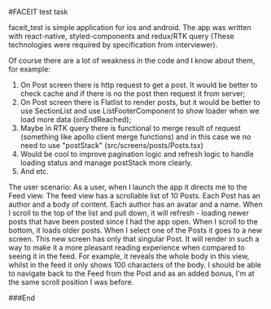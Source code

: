 #FACEIT test task

faceit_test is simple application for ios and android. The app was written with react-native, styled-components and redux/RTK query (These technologies were required by specification from interviewer).

Of course there are a lot of weakness in the code and I know about them, for example:

1. On Post screen there is http request to get a post. It would be better to check cache and if there is no the post then request it from server;
2. On Post screen there is Flatlist to render posts, but it would be better to use SectionList and use ListFooterComponent to show loader when we load more data (onEndReached);
3. Maybe in RTK query there is functional to merge result of request (something like apollo client merge functions) and in this case we no need to use "postStack" (src/screens/posts/Posts.tsx)
4. Would be cool to improve pagination logic and refresh logic to handle loading status and manage postStack more clearly.
5. And etc.

The user scenario: 
As a user, when I launch the app it directs me to the Feed view. The feed view has a scrollable list of 10
Posts. Each Post has an author and a body of content. Each author has an avatar and a name.
When I scroll to the top of the list and pull down, it will refresh - loading newer posts that have been
posted since I had the app open.
When I scroll to the bottom, it loads older posts.
When I select one of the Posts it goes to a new screen. This new screen has only that singular Post.
It will render in such a way to make it a more pleasant reading experience when compared to seeing it in
the feed. For example, it reveals the whole body in this view, whilst in the feed it only shows 100
characters of the body.
I should be able to navigate back to the Feed from the Post and as an added bonus, I&#39;m at the same
scroll position I was before.

###End